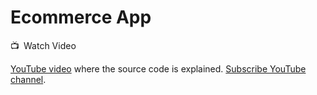 # Ecommerce App

📺 Watch Video

[YouTube video](https://youtu.be/OTdRkmmE_Vw) where the source code is explained. [Subscribe YouTube channel](https://www.youtube.com/channel/UCkSbTj3XSWdaGfHiITheBqg).
